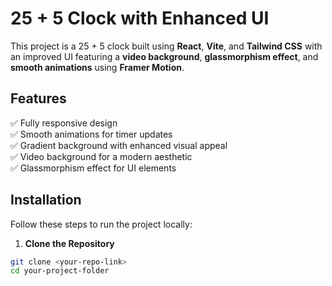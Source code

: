 # 25 + 5 Clock with Enhanced UI

This project is a 25 + 5 clock built using **React**, **Vite**, and **Tailwind CSS** with an improved UI featuring a **video background**, **glassmorphism effect**, and **smooth animations** using **Framer Motion**.

## Features

✅ Fully responsive design  
✅ Smooth animations for timer updates  
✅ Gradient background with enhanced visual appeal  
✅ Video background for a modern aesthetic  
✅ Glassmorphism effect for UI elements

## Installation

Follow these steps to run the project locally:

1. **Clone the Repository**

```bash
git clone <your-repo-link>
cd your-project-folder
```
